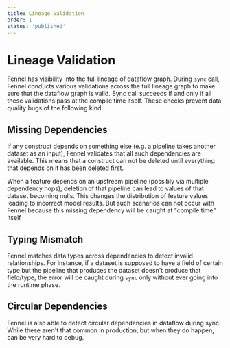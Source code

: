 ```yaml
---
title: Lineage Validation
order: 1
status: 'published'
---
```


# Lineage Validation

Fennel has visibility into the full lineage of dataflow graph. During `sync`
call, Fennel conducts various validations across the full lineage graph to make
sure that the dataflow graph is valid. Sync call succeeds if and only if
all these validations pass at the compile time itself. These checks prevent
data quality bugs of the following kind:


## Missing Dependencies

If any construct depends on something else (e.g. a pipeline takes another dataset
as an input), Fennel validates that all such dependencies are available. This means
that a construct can not be deleted until everything that depends on it has been
deleted first.

When a feature depends on an upstream pipeline (possibly via multiple dependency hops),
deletion of that pipeline can lead to values of that dataset becoming nulls. This changes
the distribution of feature values leading to incorrect model results. But such
scenarios can not occur with Fennel because this missing dependency will be caught at
"compile time" itself


## Typing Mismatch

Fennel matches data types across dependencies to detect invalid relationships.
For instance, if a dataset is supposed to have a field of certain type but the pipeline that produces
the dataset doesn't produce that field/type, the error will be caught during `sync`
only without ever going into the runtime phase.


## Circular Dependencies

Fennel is also able to detect circular dependencies in dataflow during sync.
While these aren't that common in production, but when they do happen, can be
very hard to debug.
